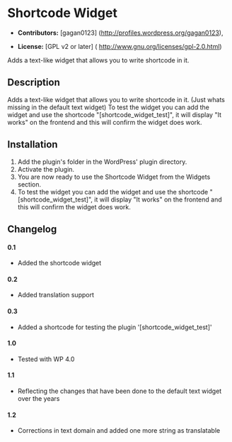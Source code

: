 # Shortcode Widget #

* **Contributors:** [gagan0123] (http://profiles.wordpress.org/gagan0123),

* **License:** [GPL v2 or later] ( http://www.gnu.org/licenses/gpl-2.0.html)

Adds a text-like widget that allows you to write shortcode in it.

## Description ##

Adds a text-like widget that allows you to write shortcode in it. (Just whats missing in the default text widget)
To test the widget you can add the widget and use the shortcode "[shortcode_widget_test]", it will display "It works" on the frontend and this will confirm the widget does work.

## Installation ##

1. Add the plugin's folder in the WordPress' plugin directory.
1. Activate the plugin.
1. You are now ready to use the Shortcode Widget from the Widgets section.
1. To test the widget you can add the widget and use the shortcode "[shortcode_widget_test]", it will display "It works" on the frontend and this will confirm the widget does work.

## Changelog ##

#### 0.1 ####
* Added the shortcode widget

#### 0.2 ####
* Added translation support

#### 0.3 ####
* Added a shortcode for testing the plugin '[shortcode_widget_test]'

#### 1.0 #### 
* Tested with WP 4.0

#### 1.1 ####
* Reflecting the changes that have been done to the default text widget over the years

#### 1.2 ####
* Corrections in text domain and added one more string as translatable
